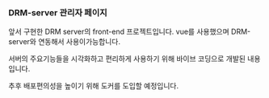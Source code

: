 ### DRM-server 관리자 페이지

앞서 구현한 DRM server의 front-end 프로젝트입니다.
vue를 사용했으며 DRM-server와 연동해서 사용이가능합니다.

서버의 주요기능들을 시각화하고 편리하게 사용하기 위해 바이브 코딩으로 개발된 내용입니다.

추후 배포편의성을 높이기 위해 도커를 도입할 예정입니다.
